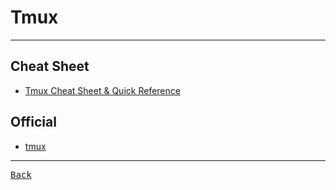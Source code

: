 # Tmux

---

## Cheat Sheet

- [Tmux Cheat Sheet & Quick Reference](https://tmuxcheatsheet.com/)

## Official

- [tmux](https://github.com/tmux/tmux/wiki)

---

[<kbd> Back </kbd>](./../readme.md)
